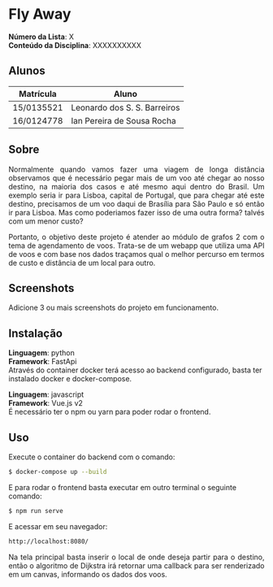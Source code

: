# Fly Away

**Número da Lista**: X<br>
**Conteúdo da Disciplina**: XXXXXXXXXX<br>

## Alunos
|Matrícula | Aluno |
| -- | -- |
| 15/0135521 |  Leonardo dos S. S. Barreiros |
| 16/0124778 |  Ian Pereira de Sousa Rocha |

## Sobre 

<p align="justify">Normalmente quando vamos fazer uma viagem de longa distância observamos que é necessário pegar mais de um voo até chegar ao nosso destino,
na maioria dos casos e até mesmo aqui dentro do Brasil. Um exemplo seria ir para Lisboa, capital de Portugal, que para chegar até este destino, precisamos de um voo
daqui de Brasília para São Paulo e só então ir para Lisboa. Mas como poderiamos fazer isso de uma outra forma? talvés com um menor custo?

<p align="justify">Portanto, o objetivo deste projeto é atender ao módulo de grafos 2 com o tema de agendamento de voos. Trata-se de um webapp que utiliza uma API de voos e com base nos dados traçamos qual o melhor percurso em termos de custo e distância de um local para outro.

## Screenshots
Adicione 3 ou mais screenshots do projeto em funcionamento.

## Instalação

**Linguagem**: python<br>
**Framework**: FastApi<br>
Através do container docker terá acesso ao backend configurado, basta ter instalado docker e docker-compose.

**Linguagem**: javascript<br>
**Framework**: Vue.js v2<br>
É necessário ter o npm ou yarn para poder rodar o frontend.

## Uso 
Execute o container do backend com o comando:
```sh
$ docker-compose up --build
```

E para rodar o frontend basta executar em outro terminal o seguinte comando:
```sh
$ npm run serve
```
E acessar em seu navegador:

```sh
http://localhost:8080/ 

```

<p align="justify">Na tela principal basta inserir o local de onde deseja partir para o destino, então o algoritmo de Dijkstra irá retornar uma callback para ser renderizado em um canvas, informando os dados dos voos.


